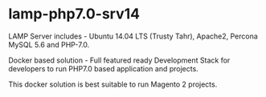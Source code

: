# lamp-php7.0-srv14
LAMP Server includes - Ubuntu 14.04 LTS (Trusty Tahr), Apache2, Percona MySQL 5.6 and PHP-7.0.

Docker based solution - Full featured ready Development Stack for developers to run PHP7.0 based application and projects.

This docker solution is best suitable to run Magento 2 projects.
